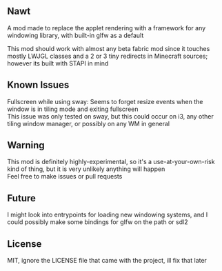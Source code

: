 ## Nawt

A mod made to replace the applet rendering with a framework for any windowing library, with built-in glfw as a default

This mod should work with almost any beta fabric mod since it touches mostly LWJGL classes and a 2 or 3 tiny redirects in Minecraft sources; however its built with STAPI in mind

## Known Issues
Fullscreen while using sway: Seems to forget resize events when the window is in tiling mode and exiting fullscreen  
This issue was only tested on sway, but this could occur on i3, any other tiling window manager, or possibly on any WM in general

## Warning

This mod is definitely highly-experimental, so it's a use-at-your-own-risk kind of thing, but it is very unlikely anything will happen  
Feel free to make issues or pull requests

## Future

I might look into entrypoints for loading new windowing systems, and I could possibly make some bindings for glfw on the path or sdl2

## License

MIT, ignore the LICENSE file that came with the project, ill fix that later
